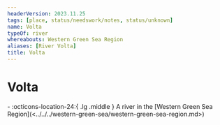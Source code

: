 ```yaml
---
headerVersion: 2023.11.25
tags: [place, status/needswork/notes, status/unknown]
name: Volta
typeOf: river
whereabouts: Western Green Sea Region
aliases: [River Volta]
title: Volta
---
```

# Volta
<div class="grid cards ext-narrow-margin ext-one-column" markdown>
-    :octicons-location-24:{ .lg .middle } A river in the [Western Green Sea Region](<../../../western-green-sea/western-green-sea-region.md>)  
</div>





